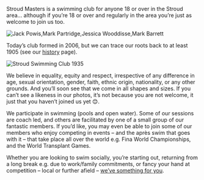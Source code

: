 ---
---
Stroud Masters is a swimming club for anyone 18 or over in the Stroud area... although if you’re 18 or over and regularly in the area you’re just as welcome to join us too.

![Jack Powis,Mark Partridge,Jessica Wooddisse,Mark Barrett](/images/2022/04/millfield_2022.jpg)

Today’s club formed in 2006, but we can trace our roots back to at least 1905 (see our [history](/about/history) page).

![Stroud Swimming Club 1935](/images/2014/12/ssc_july_1935.png)

We believe in equality, equity and respect, irrespective of any difference in age, sexual orientation, gender, faith, ethnic origin, nationality, or any other grounds.   And you’ll soon see that we come in all shapes and sizes.  If you can’t see a likeness in our photos, it’s not because you are not welcome, it just that you haven’t joined us yet 😊.

We participate in swimming (pools and open water).  Some of our sessions are coach led, and others are facilitated by one of a small group of our fantastic members.  If you’d like, you may even be able to join some of our members who enjoy competing in events – and the après swim that goes with it – that take place all over the world e.g. Fina World Championships, and the World Transplant Games. 

Whether you are looking to swim socially, you’re starting out, returning from a long break e.g. due to work/family commitments, or fancy your hand at competition – local or further afield – [we’ve something for you](/about).  

<!---
We think of ourselves as the small friendly club with a big presence.  We try to cater for everyone and are always looking to improve.  So, if you want to get wet, get active, and meet new friends, come, and say ‘hi’.  
--->
